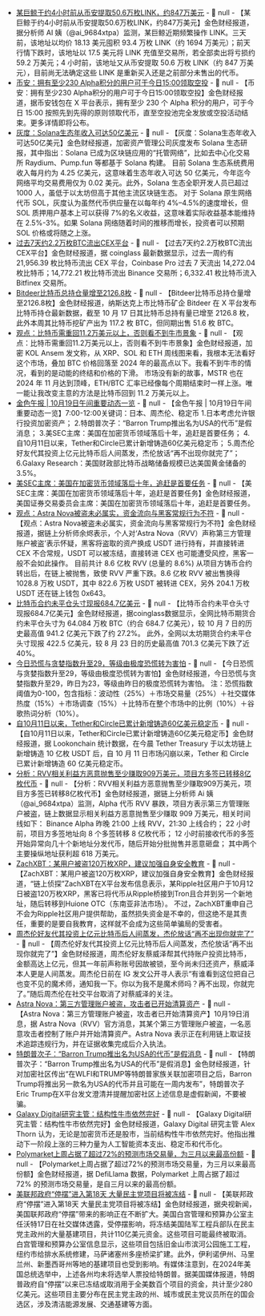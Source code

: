 - [某巨鲸于约4小时前从币安提取50.6万枚LINK，约847万美元](https://x.com/ai_9684xtpa/status/1979789082676093179) - 📰 null - 【某巨鲸于约4小时前从币安提取50.6万枚LINK，约847万美元】金色财经报道，据分析师 AI 姨（@ai_9684xtpa）监测，某巨鲸近期频繁操作 LINK。三天前，该地址以均价 18.13 美元囤积 93.4 万枚 LINK（约 1694 万美元）；前天行情下跌时，该地址以 17.5 美元将 LINK 充值至交易所，若全部卖出将亏损约 59.2 万美元；4 小时前，该地址又从币安提取 50.6 万枚 LINK（约 847 万美元），目前尚无法确定这些 LINK 是重新买入还是之前部分未售出的代币。
- [币安：拥有至少230 Alpha积分的用户可于今日15:00领取空投](https://x.com/BinanceWallet/status/1979790043465073109) - 📰 null - 【币安：拥有至少230 Alpha积分的用户可于今日15:00领取空投】金色财经报道，据币安钱包在 X 平台表示，拥有至少 230 个 Alpha 积分的用户，可于今日 15:00 按照先到先得的原则领取代币，直至空投池完全发放或空投活动结束。更多详情即将公布。
- [灰度：Solana生态年收入可达50亿美元](https://x.com/Grayscale/status/1979201652151443598) - 📰 null - 【灰度：Solana生态年收入可达50亿美元】金色财经报道，加密资产管理公司灰度发布 Solana 生态研报，其中指出：Solana 已成为区块链应用的“托管网络”，比如去中心化交易所 Raydium、Pump.fun 等都基于 Solana 构建。 
目前 Solana 生态系统费用收入每月约为 4.25 亿美元，这意味着生态年收入可达 50 亿美元，今年迄今网络平均交易费用仅为 0.02 美元。此外，Solana 生态全职开发人员已超过 1000 人，虽低于以太坊但高于其他主流区块链生态。 
对于 Solana 原生网络代币 SOL，灰度认为虽然代币供应量在以每年约 4%–4.5%的速度增长，但 SOL 质押用户基本上可以获得 7%的名义收益，这意味着实际收益基本能维持在 2.5%-3%。如果 Solana 网络随着时间的推移而增长，投资者可以预期 SOL 价格或将随之上涨。
- [过去7天约2.2万枚BTC流出CEX平台](https://www.coinglass.com/zh/Balance) - 📰 null - 【过去7天约2.2万枚BTC流出CEX平台】金色财经报道，据 coinglass 最新数据显示，过去一周约有 21,956.39 枚比特币流出 CEX 平台，Coinbase Pro 过去 7 天流出 14,272.04 枚比特币；14,772.21 枚比特币流出 Binance 交易所；6,332.41 枚比特币流入 Bitfinex 交易所。
- [Bitdeer比特币总持仓量增至2126.8枚](https://x.com/BitdeerOfficial/status/1979419986046390387) - 📰 null - 【Bitdeer比特币总持仓量增至2126.8枚】金色财经报道，纳斯达克上市比特币矿企 Bitdeer 在 X 平台发布比特币持仓最新数据，截至 10 月 17 日其比特币总持有量已增至 2126.8 枚，此外本周其比特币挖矿产出为 117.2 枚 BTC，但同期出售 51.6 枚 BTC。
- [观点：比特币需重回11.2万美元以上，否则看不到牛市景象](https://x.com/blknoiz06/status/1979746850572783697) - 📰 null - 【观点：比特币需重回11.2万美元以上，否则看不到牛市景象】金色财经报道，加密 KOL Ansem 发文称，从 XRP、SOL 和 ETH 周线图来看，我根本无法看好这个市场，叠加 BTC 价格回落至 2024 年的最高点以下。我看不到牛市的情况，看到的是动能的终结和价格的下滑。 
市场没有新的故事，MSTR 也在 2024 年 11 月达到顶峰，ETH/BTC 汇率已经像每个周期结束时一样上涨。唯一能让我改变主意的方法是比特币回到 11.2 万美元以上。
- [金色午报 | 10月19日午间重要动态一览]() - 📰 null - 【金色午报 | 10月19日午间重要动态一览】7:00-12:00关键词：日本、周杰伦、稳定币 
1.日本考虑允许银行投资加密资产； 
2.特朗普次子：“Barron Trump推出名为USA的代币”是假消息； 
3.美SEC主席：美国在加密货币领域落后十年，追赶是首要任务； 
4.自10月11日以来，Tether和Circle已累计新增铸造60亿美元稳定币； 
5.周杰伦好友代其投资上亿元比特币后人间蒸发，杰伦放话“再不出现你就完了”； 
6.Galaxy Research：美国财政部比特币战略储备规模已达美国黄金储备的3.5%。
- [美SEC主席：美国在加密货币领域落后十年，追赶是首要任务](https://finance.sina.com.cn/7x24/2025-10-19/doc-infuixva7154514.shtml) - 📰 null - 【美SEC主席：美国在加密货币领域落后十年，追赶是首要任务】金色财经报道，美国证券交易委员会主席：美国在加密货币领域落后十年，追赶是首要任务。
- [观点：Astra Nova被盗未必属实，资金流向与黑客常规行为不符](https://x.com/EmberCN/status/1979749502388142128) - 📰 null - 【观点：Astra Nova被盗未必属实，资金流向与黑客常规行为不符】金色财经报道，据链上分析师余烬表示，个人对‘Astra Nova（RVV）声称第三方管理账户被盗’表示怀疑，黑客将盗取的资产换成 USDT 进行持有，并直接转进 CEX 不合常规，USDT 可以被冻结，直接转进 CEX 也可能遭受风控，黑客一般不会如此操作。 
目前共计 8.6 亿枚 RVV (总量的 8.6%) 从项目方铸币合约转出后，在链上被抛售，致使 RVV 严重下跌。8.6 亿枚 RVV 被出售换得 1028.8 万枚 USDT，其中 822.6 万枚 USDT 被转进 CEX，另外 204.1 万枚 USDT 还在链上钱包 0x643。
- [比特币合约未平仓头寸现报684.7亿美元](https://www.coinglass.com/BitcoinOpenInterest) - 📰 null - 【比特币合约未平仓头寸现报684.7亿美元】金色财经报道，据coinglass数据显示，全网比特币期货合约未平仓头寸为 64.084 万枚 BTC（约合 684.7 亿美元），较 10 月 7 日的历史最高值 941.2 亿美元下跌了约 27.2%。 
此外，全网以太坊期货合约未平仓头寸现报 422.5 亿美元，较 8 月 23 日的历史最高值 701.3 亿美元下跌了近 40%。
- [今日恐慌与贪婪指数升至29，等级由极度恐慌转为害怕](https://alternative.me/crypto/fear-and-greed-index/) - 📰 null - 【今日恐慌与贪婪指数升至29，等级由极度恐慌转为害怕】金色财经报道，今日恐慌与贪婪指数升至29，昨日为23，等级由昨日的极度恐慌转为害怕。 
注：恐慌指数阈值为0-100，包含指标：波动性（25%）＋市场交易量（25%）＋社交媒体热度（15%）＋市场调查（15%）＋比特币在整个市场中的比例（10%）＋谷歌热词分析（10%）。
- [自10月11日以来，Tether和Circle已累计新增铸造60亿美元稳定币](https://x.com/lookonchain/status/1979727119275205102) - 📰 null - 【自10月11日以来，Tether和Circle已累计新增铸造60亿美元稳定币】金色财经报道，据 Lookonchain 统计数据，在今晨 Tether Treasury 于以太坊链上新增铸造 10 亿枚 USDT 后，自 10 月 11 日市场闪崩以来，Tether 和 Circle 已累计新增铸造 60 亿美元稳定币。
- [分析：RVV相关利益方恶意抛售至少赚取909万美元，项目方多签已转移8亿枚代币](https://x.com/ai_9684xtpa/status/1979736929387303026) - 📰 null - 【分析：RVV相关利益方恶意抛售至少赚取909万美元，项目方多签已转移8亿枚代币】金色财经报道，据链上分析师 Ai 姨（@ai_9684xtpa）监测，Alpha 代币 RVV 暴跌，项目方表示第三方管理账户被盗，链上数据显示相关利益方恶意抛售至少赚取 909 万美元，相关时间线如下： 
Binance Alpha 昨晚 21:00 上线 RVV，21:30 上线合约； 
22 小时前，项目方多签地址向 8 个多签转移 8 亿枚代币； 
12 小时前接收代币的多签开始异常向几十个新地址分发代币，随后开始分批抛售并恶意砸盘； 
其中两个主要操纵地址获利超 618 万美元。
- [ZachXBT：某用户被盗120万枚XRP，建议加强自身安全教育](https://x.com/zachxbt/status/1979527113763164589) - 📰 null - 【ZachXBT：某用户被盗120万枚XRP，建议加强自身安全教育】金色财经报道，“链上侦探”ZachXBT在X平台发布信息表示，某Ripple社区用户于10月12日被盗120万枚XRP，黑客已将代币从Ripple桥接到Tron且合并到另一个新地址，随后转移到Huione OTC（东南亚非法市场）。 
不过，ZachXBT重申自己不会为Ripple社区用户提供帮助，虽然损失资金是不幸的，但这绝不是其责任，重要的是要自我教育，这样就不会成为这些简单骗局的受害者。
- [周杰伦好友代其投资上亿元比特币后人间蒸发，杰伦放话“再不出现你就完了”](https://tw.news.yahoo.com/%E7%8D%A8%E5%AE%B6-%E5%91%A8%E8%91%A3%E6%B1%BA%E8%A3%82%E5%BF%AB%E6%A8%82%E5%A4%A5%E4%BC%B4-%E9%AD%94%E8%A1%93%E5%B8%AB%E4%BB%A3%E6%93%8D%E4%B8%8A%E5%84%84%E6%AF%94%E7%89%B9%E5%B9%A3-%E6%8B%961%E5%B9%B4%E4%B8%8D%E9%82%84%E9%8C%A2) - 📰 null - 【周杰伦好友代其投资上亿元比特币后人间蒸发，杰伦放话“再不出现你就完了”】金色财经报道，周杰伦好友蔡威泽帮其代持账户投资比特币，金额高达上亿元，但其一年前声称账号因故被锁，至今尚未归还资产，蔡威泽本人更是人间蒸发。周杰伦日前在 IG 发文公开寻人表示“有谁看到这位把自己也变不见的魔术师，通知我一下。你以为我不是魔术师吗？再不出现，你就完了。”随后周杰伦在社交平台取消了对蔡威泽的关注。
- [Astra Nova：第三方管理账户被盗，攻击者已开始清算资产](https://x.com/Astra__Nova/status/1979691859762155809) - 📰 null - 【Astra Nova：第三方管理账户被盗，攻击者已开始清算资产】10月19日消息，据 Astra Nova（RVV）官方消息，其某个第三方管理账户被盗，一名恶意攻击者控制了账户并开始清算资产。Astra Nova 表示正在利用链上取证技术追踪违规行为，并在证据收集完成后介入执法。
- [特朗普次子：“Barron Trump推出名为USA的代币”是假消息](https://x.com/EricTrump/status/1979662260667908152) - 📰 null - 【特朗普次子：“Barron Trump推出名为USA的代币”是假消息】金色财经报道，针对加密社区传出“在WLFI和TRUMP等特朗普家族关联加密项目之后，Barron Trump将推出另一款名为USA的代币并且可能在一周内发布”，特朗普次子Eric Trump在X平台发文澄清并提醒加密社区上述信息是虚假新闻，不要被骗。
- [Galaxy Digital研究主管：结构性牛市依然完好](https://www.coindesk.com/markets/2025/10/19/three-major-tailwinds-for-crypto-s-next-rally-says-galaxy-digital-s-alex-thorn) - 📰 null - 【Galaxy Digital研究主管：结构性牛市依然完好】金色财经报道，Galaxy Digital 研究主管 Alex Thorn 认为，无论是加密货币还是股市，当前结构性牛市依然完好。他指出推动下一阶段上涨的三种力量为人工智能资本支出、稳定币和代币化。
- [Polymarket上周占据了超过72%的预测市场交易量，为三月以来最高份额]() - 📰 null - 【Polymarket上周占据了超过72%的预测市场交易量，为三月以来最高份额】金色财经报道，据 DefiLlama 数据，Polymarket 上周占据了超过 72% 的预测市场交易量，是自三月以来的最高份额。
- [美联邦政府“停摆”进入第18天 大量民主党项目将被冻结](https://www.cls.cn/detail/2173636) - 📰 null - 【美联邦政府“停摆”进入第18天 大量民主党项目将被冻结】金色财经报道，据央视新闻，美国联邦政府“停摆”带来的影响正在不断扩大。美国白宫管理和预算办公室主任沃特17日在社交媒体透露，受停摆影响，将冻结美国陆军工程兵部队在民主党主政州的大量基建项目，共计110亿美元资金。这些项目可能最终被取消。白宫管理和预算办公室信息显示，这些项目包括旧金山市滨河公园施工工程，纽约市给排水系统修建，马萨诸塞州多座桥梁扩建。此外，伊利诺伊州、马里兰州、新墨西哥州等地的基建项目也受到影响。有媒体注意到，在2024年美国总统选举中，上述各州均未将选举人票投给特朗普。据美国媒体报道，特朗普政府自“停摆”以来已冻结或取消用于全美数百个项目的资金，共计至少280亿美元。这些项目主要分布在民主党主政的州、城市或民主党议员所在的国会选区，涉及清洁能源发展、交通基建等方面。
